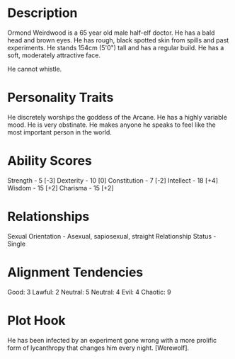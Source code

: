 # Description
Ormond Weirdwood is a 65 year old male half-elf doctor.
He has a bald head and brown eyes.
He has rough, black spotted skin from spills and past experiments.
He stands 154cm (5'0") tall and has a regular build.
He has a soft, moderately attractive face.

He cannot whistle.

# Personality Traits
He discretely worships the goddess of the Arcane.
He has a highly variable mood. 
He is very obstinate. He makes anyone he speaks to feel like the most important person in the world.

# Ability Scores
Strength - 5 [-3]
Dexterity - 10 [0]
Constitution - 7 [-2]
Intellect - 18 [+4]
Wisdom - 15 [+2]
Charisma - 15 [+2]

# Relationships
Sexual Orientation - Asexual, sapiosexual, straight
Relationship Status - Single

# Alignment Tendencies
Good: 3 Lawful: 2
Neutral: 5 Neutral: 4
Evil: 4 Chaotic: 9

# Plot Hook
He has been infected by an experiment gone wrong with a more prolific form of lycanthropy that changes him every night. [Werewolf].